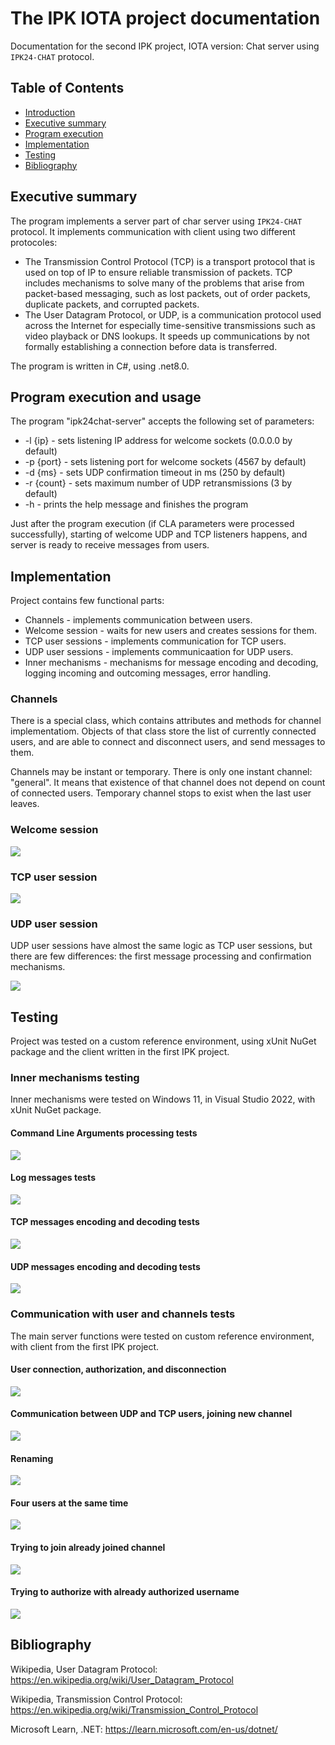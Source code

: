 # The IPK IOTA project documentation

Documentation for the second IPK project, IOTA version: Chat server using `IPK24-CHAT` protocol.

## Table of Contents

-   [Introduction](#the-ipk-iota-project-documentation)
-	[Executive summary](#executive-summary)
-   [Program execution](#program-execution)
-   [Implementation](#implementation)
-   [Testing](#testing)
-   [Bibliography](#bibliography) 

## Executive summary

The program implements a server part of char server using `IPK24-CHAT` protocol. It implements communication with client using two different protocoles:
* The Transmission Control Protocol (TCP) is a transport protocol that is used on top of IP to ensure reliable transmission of packets. TCP includes mechanisms to solve many of the problems that arise from packet-based messaging, such as lost packets, out of order packets, duplicate packets, and corrupted packets.
* The User Datagram Protocol, or UDP, is a communication protocol used across the Internet for especially time-sensitive transmissions such as video playback or DNS lookups. It speeds up communications by not formally establishing a connection before data is transferred.

The program is written in C#, using .net8.0.

## Program execution and usage

The program "ipk24chat-server" accepts the following set of parameters:
* -l {ip} - sets listening IP address for welcome sockets (0.0.0.0 by default)
* -p {port} - sets listening port for welcome sockets (4567 by default)
* -d {ms} - sets UDP confirmation timeout in ms (250 by default)
* -r {count} - sets maximum number of UDP retransmissions (3 by default)
* -h - prints the help message and finishes the program

Just after the program execution (if CLA parameters were processed successfully), starting of welcome UDP and TCP listeners happens, and server is ready to receive messages from users.

## Implementation

Project contains few functional parts:
* Channels - implements communication between users.
* Welcome session - waits for new users and creates sessions for them.
* TCP user sessions - implements communication for TCP users.
* UDP user sessions - implements communicaation for UDP users.
* Inner mechanisms - mechanisms for message encoding and decoding, logging incoming and outcoming messages, error handling.

### Channels
There is a special class, which contains attributes and methods for channel implementatiom. Objects of that class store the list of currently connected users, and are able to connect and disconnect users, and send messages to them.

Channels may be instant or temporary. There is only one instant channel: "general". It means that existence of that channel does not depend on count of connected users. Temporary channel stops to exist when the last user leaves.

### Welcome session 

<img src="./docs/ServerLogic.png">

### TCP user session

<img src="./docs/TcpUserSessionLogic.png">

### UDP user session

UDP user sessions have almost the same logic as TCP user sessions, but there are few differences: the first message processing and confirmation mechanisms.

<img src="./docs/UdpUserSessionLogic.png">

## Testing

Project was tested on a custom reference environment, using xUnit NuGet package and the client written in the first IPK project.

### Inner mechanisms testing

Inner mechanisms were tested on Windows 11, in Visual Studio 2022, with xUnit NuGet package.

#### Command Line Arguments processing tests
<img src="./docs/ClaTests.png">

#### Log messages tests
<img src="./docs/LoggingTests.png">

#### TCP messages encoding and decoding tests
<img src="./docs/TcpMessagesTests.png">

#### UDP messages encoding and decoding tests
<img src="./docs/UdpMessagesTests.png">

### Communication with user and channels tests

The main server functions were tested on custom reference environment, with client from the first IPK project.

#### User connection, authorization, and disconnection
<img src="./docs/test1.png">

#### Communication between UDP and TCP users, joining new channel
<img src="./docs/test2.png">

#### Renaming
<img src="./docs/test3.png">

#### Four users at the same time
<img src="./docs/Test4.png">

#### Trying to join already joined channel
<img src="./docs/Test5.png">

#### Trying to authorize with already authorized username
<img src="./docs/Test6.png">

## Bibliography

Wikipedia, User Datagram Protocol: https://en.wikipedia.org/wiki/User_Datagram_Protocol

Wikipedia, Transmission Control Protocol: https://en.wikipedia.org/wiki/Transmission_Control_Protocol

Microsoft Learn, .NET: https://learn.microsoft.com/en-us/dotnet/